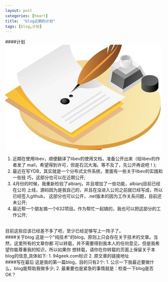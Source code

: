 ```yaml
---
layout: post
categories: [heart]
title:  "blog近期的计划"
tags: [blog,计划]
---
```

####计划
![plan](/img/plan/plan.jpg)
</br>
1. 近期在使用libev，顺便翻译了libev的使用文档，准备公开出来（给libev的作者发了
mail，希望得到许可，但是石沉大海。等不及了，先公开再说吧！);  
2. 最近在写YDB，其实就是一个分布式文件系统，里面有一些关于libev的实践和一些技
巧，这部分也可以在近期公开;  
3. 4月份的时候，我重新检验了albianj，并且增加了一些功能，albianj目前已经在公司
上线，源码因为是我自己的，并且在没进入公司之前就已经写成，所以已经签入github，
这部分也可以公开，.net版本的因为工作关系问题，目前还未公开;  
4. 最近帮一个朋友搞一个632项目。作为帮忙一起搞的，我也可以把这部分的工作公开;  

<!-- more -->
</br>
目前这些应该已经差不多了吧，至少已经足够写上一阵子了。

</br>
####关于blog
这是一个"纯技术"的blog，原则上只会存在关于技术的文章。当然，这里所有的文章你都
可以转载，并不需要得到我本人的任何意见，但是我希望你能尊重我的知识，所以如果你
想转载，请你在你转载的页面上保留关于本blog的信息,具体如下:  
1. 94geek.com标识  
2. 原文章的链接地址  

</br>
####写在最后
这是我的第一篇blog，目的只有2个:  
1. 公示一下我最近要做什么，blog能帮助我做多少;  
2. 最重要也是紧急的事情就是：检查一下blog是否OK？
